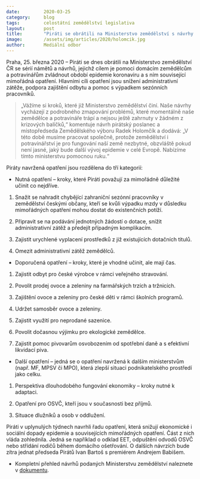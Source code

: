 ```yaml
---
date:         2020-03-25
category:     blog
tags:         celostátní zemědělství legislativa
layout:       post
title:        "Piráti se obrátili na Ministerstvo zemědělství s návrhy podporujícími domácí zemědělce a producenty potravin"
image:        /assets/img/articles/2020/holomcik.jpg
author:       Mediální odbor
--- 
```


 

Praha, 25. března 2020 – Piráti se dnes obrátili na Ministerstvo zemědělství ČR se sérií námětů a návrhů, jejichž cílem je pomoci domácím zemědělcům a potravinářům zvládnout období epidemie koronaviru a s ním související mimořádná opatření. Hlavními cíli opatření jsou snížení administrativní zátěže, podpora zajištění odbytu a pomoc s výpadkem sezónních pracovníků.

> „Vážíme si kroků, které již Ministerstvo zemědělství činí. Naše návrhy vycházejí z podrobného zmapování problémů, které momentálně naše zemědělce a potravináře trápí a nejsou ještě zahrnuty v žádném z krizových balíčků,“ komentuje návrh pirátský poslanec a místopředseda Zemědělského výboru Radek Holomčík a dodává: „V této době musíme pracovat společně, protože zemědělství i potravinářství je pro fungování naší země nezbytné, obzvláště pokud není jasné, jaký bude další vývoj epidemie v celé Evropě. Nabízíme tímto ministerstvu pomocnou ruku.“ 

Piráty navržená opatření jsou rozdělena do tří kategorií:


* Nutná opatření – kroky, které Piráti považují za mimořádně důležité učinit co nejdříve.
1. Snažit se nahradit chybějící zahraniční sezónní pracovníky v zemědělství českými občany, kteří se kvůli výpadku mzdy v důsledku mimořádných opatření mohou dostat do existenčních potíží.

2. Připravit se na podávání jednotných žádostí o dotace, snížit administrativní zátěž a předejít případným komplikacím.

3. Zajistit urychlené vyplacení prostředků z již existujících dotačních titulů.

4. Omezit administrativní zátěž zemědělců.

 

* Doporučená opatření – kroky, které je vhodné učinit, ale mají čas.
1. Zajistit odbyt pro české výrobce v rámci veřejného stravování.

2. Povolit prodej ovoce a zeleniny na farmářských trzích a tržnicích.

3. Zajištění ovoce a zeleniny pro české děti v rámci školních programů.

4. Udržet samosběr ovoce a zeleniny.

5. Zajistit využití pro neprodané sazenice.

6. Povolit dočasnou výjimku pro ekologické zemědělce.

7. Zajistit pomoc pivovarům osvobozením od spotřební daně a s efektivní likvidací piva.

 

* Další opatření – jedná se o opatření navržená k dalším ministerstvům (např. MF, MPSV či MPO), která zlepší situaci podnikatelského prostředí jako celku. 
1. Perspektiva dlouhodobého fungování ekonomiky – kroky nutné k adaptaci.

2. Opatření pro OSVČ, kteří jsou v současnosti bez příjmů.

3. Situace dlužníků a osob v oddlužení.

 

Piráti v uplynulých týdnech navrhli řadu opatření, která snižují ekonomické i sociální dopady epidemie a souvisejících mimořádných opatření. Část z nich vláda zohlednila. Jedná se například o odklad EET, odpuštění odvodů OSVČ nebo střídání rodičů během domácího ošetřování. O dalších návrzích bude zítra jednat předseda Pirátů Ivan Bartoš s premiérem Andrejem Babišem.



* Kompletní přehled návrhů podaných Ministerstvu zemědělství naleznete v [dokumentu](pirati.cz/assets/pdfdopis-holomcik-mze.pdf).

